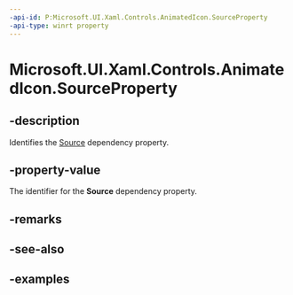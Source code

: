 ```yaml
---
-api-id: P:Microsoft.UI.Xaml.Controls.AnimatedIcon.SourceProperty
-api-type: winrt property
---
```


# Microsoft.UI.Xaml.Controls.AnimatedIcon.SourceProperty

<!--
public static Windows.UI.Xaml.DependencyProperty SourceProperty { get; }
-->

## -description

Identifies the [Source](animatedicon_source.md) dependency property.

## -property-value

The identifier for the **Source** dependency property.

## -remarks

## -see-also

## -examples
